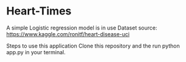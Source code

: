 # Heart-Times
A simple Logistic regression model is in use
Dataset source: https://www.kaggle.com/ronitf/heart-disease-uci

Steps to use this application
Clone this repository and the run python app.py in your terminal. 
